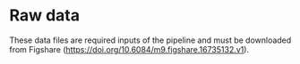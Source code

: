 # Raw data
These data files are required inputs of the pipeline and must be downloaded from Figshare (https://doi.org/10.6084/m9.figshare.16735132.v1).
